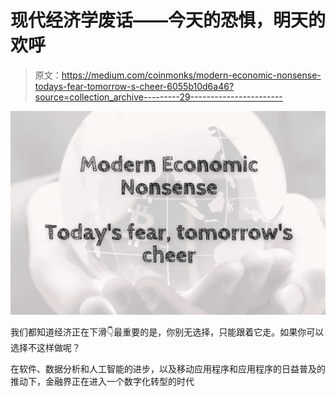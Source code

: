 # 现代经济学废话——今天的恐惧，明天的欢呼

> 原文：<https://medium.com/coinmonks/modern-economic-nonsense-todays-fear-tomorrow-s-cheer-6055b10d6a46?source=collection_archive---------29----------------------->

![](img/dcf3b1532d2c1f7fbc77862c050533e3.png)

我们都知道经济正在下滑👇最重要的是，你别无选择，只能跟着它走。如果你可以选择不这样做呢？

在软件、数据分析和人工智能的进步，以及移动应用程序和应用程序的日益普及的推动下，金融界正在进入一个数字化转型的时代